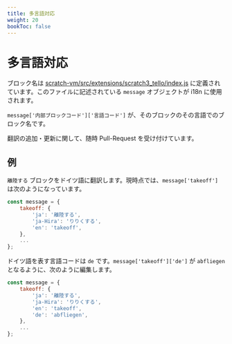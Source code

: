 ```yaml
---
title: 多言語対応
weight: 20
bookToc: false
---
```


# 多言語対応
ブロック名は [scratch-vm/src/extensions/scratch3_tello/index.js](https://github.com/kebhr/scratch3-tello/blob/master/scratch-vm/src/extensions/scratch3_tello/index.js) に定義されています。このファイルに記述されている `message` オブジェクトが i18n に使用されます。

`message['内部ブロックコード']['言語コード']` が、そのブロックのその言語でのブロック名です。

翻訳の追加・更新に関して、随時 Pull-Request を受け付けています。

## 例
`離陸する` ブロックをドイツ語に翻訳します。現時点では、`message['takeoff']` は次のようになっています。

```javascript
const message = {
    takeoff: {
        'ja': '離陸する',
        'ja-Hira': 'りりくする',
        'en': 'takeoff',
    },
    ...
};
```

ドイツ語を表す言語コードは `de` です。`message['takeoff']['de']` が `abfliegen` となるように、次のように編集します。

```javascript
const message = {
    takeoff: {
        'ja': '離陸する',
        'ja-Hira': 'りりくする',
        'en': 'takeoff',
        'de': 'abfliegen',
    },
    ...
};
```
